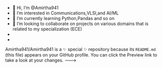 - 👋 Hi, I’m @Amirtha941
- 👀 I’m interested in Communications,VLSI,and AI/ML
- 🌱 I’m currently learning Python,Pandas and so on
- 💞️ I’m looking to collaborate on projects on various domains that is related to my specialization (ECE) 
- 
-
Amirtha941/Amirtha941 is a ✨ special ✨ repository because its `README.md` (this file) appears on your GitHub profile.
You can click the Preview link to take a look at your changes.
--->
